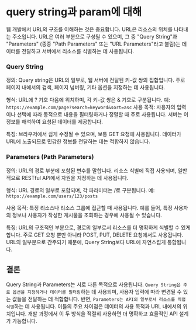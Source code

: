 # query string과 param에 대해

웹 개발에서 URL의 구조를 이해하는 것은 중요합니다. URL은 리소스의 위치를 나타내는 주소입니다. URL은 여러 부분으로 구성될 수 있으며, 그 중 "Query String"과 "Parameters" (종종 "Path Parameters" 또는 "URL Parameters"라고 불림)는 데이터를 전달하고 서버에서 리소스를 식별하는 데 사용됩니다.

### Query String

정의: Query string은 URL의 일부로, 웹 서버에 전달된 키-값 쌍의 집합입니다. 주로 페이지 내에서의 검색, 페이지 넘버링, 기타 옵션을 지정하는 데 사용됩니다.

형식: URL에 ? 기호 다음에 위치하며, 각 키-값 쌍은 & 기호로 구분됩니다. 예: `https://example.com/page?search=keyword&sort=asc`
사용 목적: 사용자의 입력이나 선택에 따라 동적으로 내용을 필터링하거나 정렬할 때 주로 사용됩니다. 서버는 이 정보를 해석하여 요청된 데이터를 제공합니다.

특징: 브라우저에서 쉽게 수정될 수 있으며, 보통 GET 요청에 사용됩니다. 데이터가 URL에 노출되므로 민감한 정보를 전달하는 데는 적합하지 않습니다.

### Parameters (Path Parameters)

정의: URL의 경로 부분에 포함된 변수를 말합니다. 리소스 식별에 직접 사용되며, 일반적으로 RESTful API에서 자원을 지정하는 데 사용됩니다.

형식: URL 경로의 일부로 포함되며, 각 파라미터는 /로 구분됩니다. 예: `https://example.com/users/123/posts`

사용 목적: 특정 리소스나 리소스 그룹에 접근할 때 사용됩니다. 예를 들어, 특정 사용자의 정보나 사용자가 작성한 게시물을 조회하는 경우에 사용될 수 있습니다.

특징: URL의 구조적인 부분으로, 경로의 일부로서 리소스를 더 명확하게 식별할 수 있게 합니다.
주로 GET 요청 뿐만 아니라 POST, PUT, DELETE 요청에서도 사용됩니다. URL의 일부분으로 간주되기 때문에, Query String보다 URL에 자연스럽게 통합됩니다.

## 결론

Query String과 Parameters는 서로 다른 목적으로 사용됩니다. `Query String은 주로 옵션을 지정하거나 데이터를 필터링`하는 데 사용되며, 사용자 입력에 따라 변경될 수 있는 값들을 전달하는 데 적합합니다. 반면, `Parameters는 API의 일부로서 리소스를 직접 식별`하는 데 사용됩니다. 이들의 주요 차이점은 데이터의 사용 목적과 URL 내에서의 위치입니다. 개발 과정에서 이 두 방식을 적절히 사용하면 더 명확하고 효율적인 API 설계가 가능합니다.
